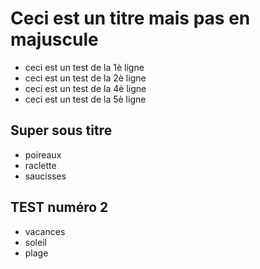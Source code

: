 # Ceci est un titre mais pas en majuscule

- ceci est un test de la 1è ligne
- ceci est un test de la 2è ligne
- ceci est un test de la 4è ligne
- ceci est un test de la 5è ligne

## Super sous titre

- poireaux
- raclette
- saucisses

## TEST numéro 2

- vacances
- soleil
- plage
